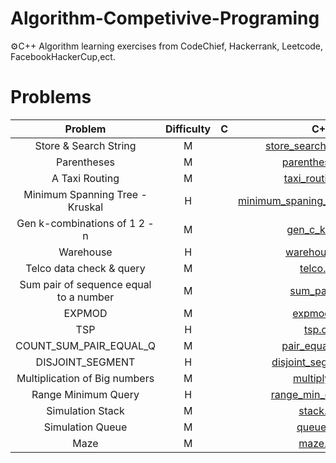 # Algorithm-Competivive-Programing
⚙️C++ Algorithm learning exercises from CodeChief, Hackerrank, Leetcode, FacebookHackerCup,ect. </br>
# Problems
| Problem | Difficulty | C | C++ | 
| :---: | :---: | :---: | :---: |
| Store & Search String | M | | [store_search_string.cpp](https://github.com/da0ran9e/Algorithm-Competivive-Programing/blob/main/OpenERP/store_search_string.cpp) | 
| Parentheses | M | | [parentheses.cpp](https://github.com/da0ran9e/Algorithm-Competivive-Programing/blob/main/OpenERP/parentheses.cpp) |
| A Taxi Routing | M | | [taxi_routing.cpp](https://github.com/da0ran9e/Algorithm-Competivive-Programing/blob/main/OpenERP/taxi_routing.cpp) |
| Minimum Spanning Tree - Kruskal | H | | [minimum_spaning_tree_kruskal.cpp](https://github.com/da0ran9e/Algorithm-Competivive-Programing/blob/main/OpenERP/minimum_spaning_tree_kruskal.cpp) |
| Gen k-combinations of 1 2 - n | M | | [gen_c_k_n.cpp](https://github.com/da0ran9e/Algorithm-Competivive-Programing/blob/main/OpenERP/gen_c_k_n.cpp) |
| Warehouse | H | | [warehouse.cpp](https://github.com/da0ran9e/Algorithm-Competivive-Programing/blob/main/OpenERP/warehouse.cpp) |
| Telco data check & query | M | | [telco.cpp](https://github.com/da0ran9e/Algorithm-Competivive-Programing/blob/main/OpenERP/telco.cpp) |
| Sum pair of sequence equal to a number | M | | [sum_pair.cpp](https://github.com/da0ran9e/Algorithm-Competivive-Programing/blob/main/OpenERP/sum_pair.cpp) | 
| EXPMOD | M | | [expmod.cpp](https://github.com/da0ran9e/Algorithm-Competivive-Programing/blob/main/OpenERP/expmod.cpp) | 
| TSP | H | | [tsp.cpp](https://github.com/da0ran9e/Algorithm-Competivive-Programing/blob/main/OpenERP/tsp.cpp) | 
| COUNT_SUM_PAIR_EQUAL_Q | M | | [pair_equal_q.cpp](https://github.com/da0ran9e/Algorithm-Competivive-Programing/blob/main/OpenERP/pair_equal_q.cpp) | 
| DISJOINT_SEGMENT | H | | [disjoint_segment.cpp](https://github.com/da0ran9e/Algorithm-Competivive-Programing/blob/main/OpenERP/disjoint_segment.cpp) |
| Multiplication of Big numbers | M | | [multiply.cpp](https://github.com/da0ran9e/Algorithm-Competivive-Programing/blob/main/OpenERP/multiply.cpp) |
| Range Minimum Query | H | | [range_min_query.cpp](https://github.com/da0ran9e/Algorithm-Competivive-Programing/blob/main/OpenERP/range_min_query.cpp) |
| Simulation Stack | M | | [stack.cpp](https://github.com/da0ran9e/Algorithm-Competivive-Programing/blob/main/OpenERP/stack.cpp) |
| Simulation Queue | M | | [queue.cpp](https://github.com/da0ran9e/Algorithm-Competivive-Programing/blob/main/OpenERP/queue.cpp) |
| Maze | M | | [maze.cpp](https://github.com/da0ran9e/Algorithm-Competivive-Programing/blob/main/OpenERP/maze.cpp) |
